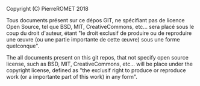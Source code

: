 
Copyright (C) PierreROMET 2018

Tous documents présent sur ce dépos GIT, ne spécifiant pas de licence Open Source, 
tel que BSD, MIT, CreativeCommons, etc... sera placé sous le coup du droit d'auteur, 
étant "le droit exclusif de produire ou de reproduire une œuvre (ou une partie importante de cette œuvre) sous une forme quelconque".

The all documents present on this git repos, that not specify open source license,
such as BSD, MIT, CreativeCommons, etc... will be place under the copyright license,
defined as "the exclusif right to produce or reproduce work (or a importante part of this work) in any form".
